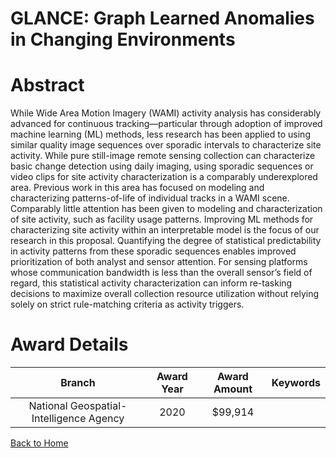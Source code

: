 
GLANCE: Graph Learned Anomalies in Changing Environments
========================================================

# Abstract


While Wide Area Motion Imagery (WAMI) activity analysis has considerably advanced for continuous tracking—particular through adoption of improved machine learning (ML) methods, less research has been applied to using similar quality image sequences over sporadic intervals to characterize site activity. While pure still-image remote sensing collection can characterize basic change detection using daily imaging, using sporadic sequences or video clips for site activity characterization is a comparably underexplored area. Previous work in this area has focused on modeling and characterizing patterns-of-life of individual tracks in a WAMI scene. Comparably little attention has been given to modeling and characterization of site activity, such as facility usage patterns. Improving ML methods for characterizing site activity within an interpretable model is the focus of our research in this proposal. Quantifying the degree of statistical predictability in activity patterns from these sporadic sequences enables improved prioritization of both analyst and sensor attention. For sensing platforms whose communication bandwidth is less than the overall sensor’s field of regard, this statistical activity characterization can inform re-tasking decisions to maximize overall collection resource utilization without relying solely on strict rule-matching criteria as activity triggers.  

# Award Details

|Branch|Award Year|Award Amount|Keywords|
| :---: | :---: | :---: | :---: |
|National Geospatial-Intelligence Agency|2020|$99,914||
  
  


[Back to Home](https://github.com/chrischow/dod_sbir_awards/JH/#2263)